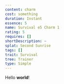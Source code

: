 ```yaml
---
content: charm
cost: something
duration: Instant
essence: 5
name: Survival e5 Charm 1
rating: 5
requires: []
shortDescription: ~
splat: Second Sunrise
tags: []
trait: Survival
tree: Trainer
type: Simple
---
```


Hello **world**!
